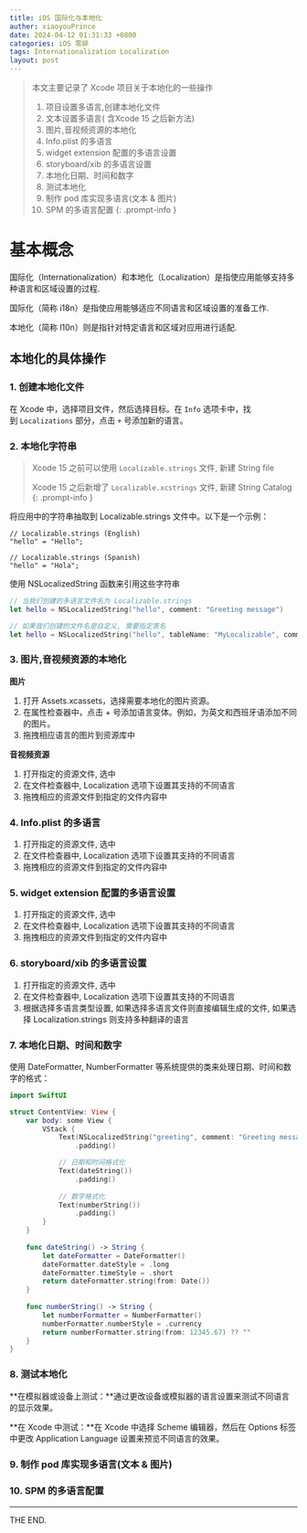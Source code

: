 ```yaml
---
title: iOS 国际化与本地化
auther: xiaoyouPrince
date: 2024-04-12 01:31:33 +0800
categories: iOS 零碎
tags: Internationalization Localization
layout: post
---
```


> 本文主要记录了 Xcode 项目关于本地化的一些操作
> 1. 项目设置多语言,创建本地化文件
> 2. 文本设置多语言( 含Xcode 15 之后新方法)
> 3. 图片,音视频资源的本地化
> 4. Info.plist 的多语言
> 5. widget extension 配置的多语言设置
> 6. storyboard/xib 的多语言设置
> 7. 本地化日期、时间和数字
> 8. 测试本地化
> 9. 制作 pod 库实现多语言(文本 & 图片)
> 10. SPM 的多语言配置
{: .prompt-info }

# 基本概念

国际化（Internationalization）和本地化（Localization）是指使应用能够支持多种语言和区域设置的过程.

国际化（简称 i18n）是指使应用能够适应不同语言和区域设置的准备工作.

本地化（简称 l10n）则是指针对特定语言和区域对应用进行适配.

## 本地化的具体操作

### 1. 创建本地化文件

在 Xcode 中，选择项目文件，然后选择目标。在 `Info` 选项卡中，找到 `Localizations` 部分，点击 `+` 号添加新的语言。

### 2. 本地化字符串

> Xcode 15 之前可以使用 `Localizable.strings` 文件, 新建 String file
> 
> Xcode 15 之后新增了 `Localizable.xcstrings` 文件, 新建 String Catalog
{: .prompt-info }


将应用中的字符串抽取到 Localizable.strings 文件中。以下是一个示例：

```
// Localizable.strings (English)
"hello" = "Hello";
   
// Localizable.strings (Spanish)
"hello" = "Hola";
```

使用 NSLocalizedString 函数来引用这些字符串

```swift
// 当我们创建的多语言文件名为 Localizable.strings
let hello = NSLocalizedString("hello", comment: "Greeting message")

// 如果我们创建的文件名是自定义, 需要指定表名
let hello = NSLocalizedString("hello", tableName: "MyLocalizable", comment: "")
```

### 3. 图片,音视频资源的本地化

**图片**

1. 打开 Assets.xcassets，选择需要本地化的图片资源。
2. 在属性检查器中，点击 + 号添加语言变体。例如，为英文和西班牙语添加不同的图片。
3. 拖拽相应语言的图片到资源库中

**音视频资源**

1. 打开指定的资源文件, 选中
2. 在文件检查器中, Localization 选项下设置其支持的不同语言
3. 拖拽相应的资源文件到指定的文件内容中

### 4. Info.plist 的多语言

1. 打开指定的资源文件, 选中
2. 在文件检查器中, Localization 选项下设置其支持的不同语言
3. 拖拽相应的资源文件到指定的文件内容中

### 5. widget extension 配置的多语言设置

1. 打开指定的资源文件, 选中
2. 在文件检查器中, Localization 选项下设置其支持的不同语言
3. 拖拽相应的资源文件到指定的文件内容中

### 6. storyboard/xib 的多语言设置

1. 打开指定的资源文件, 选中
2. 在文件检查器中, Localization 选项下设置其支持的不同语言
3. 根据选择多语言类型设置, 如果选择多语言文件则直接编辑生成的文件, 如果选择 Localization.strings 则支持多种翻译的语言

### 7. 本地化日期、时间和数字

使用 DateFormatter, NumberFormatter 等系统提供的类来处理日期、时间和数字的格式：

```swift
import SwiftUI

struct ContentView: View {
    var body: some View {
        VStack {
            Text(NSLocalizedString("greeting", comment: "Greeting message"))
                .padding()

            // 日期和时间格式化
            Text(dateString())
                .padding()
            
            // 数字格式化
            Text(numberString())
                .padding()
        }
    }
    
    func dateString() -> String {
        let dateFormatter = DateFormatter()
        dateFormatter.dateStyle = .long
        dateFormatter.timeStyle = .short
        return dateFormatter.string(from: Date())
    }
    
    func numberString() -> String {
        let numberFormatter = NumberFormatter()
        numberFormatter.numberStyle = .currency
        return numberFormatter.string(from: 12345.67) ?? ""
    }
}
```

### 8. 测试本地化

**在模拟器或设备上测试：**通过更改设备或模拟器的语言设置来测试不同语言的显示效果。

**在 Xcode 中测试：**在 Xcode 中选择 Scheme 编辑器，然后在 Options 标签中更改 Application Language 设置来预览不同语言的效果。


### 9. 制作 pod 库实现多语言(文本 & 图片)


### 10. SPM 的多语言配置

-----
THE END. 







